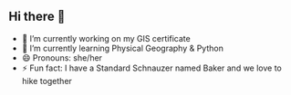 ## Hi there 👋

- 🔭 I’m currently working on my GIS certificate
- 🌱 I’m currently learning Physical Geography & Python
- 😄 Pronouns: she/her
- ⚡ Fun fact: I have a Standard Schnauzer named Baker and we love to hike together
